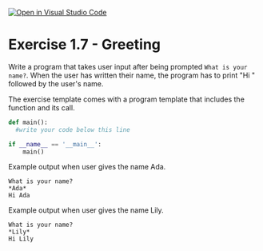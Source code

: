 [![Open in Visual Studio Code](https://classroom.github.com/assets/open-in-vscode-f059dc9a6f8d3a56e377f745f24479a46679e63a5d9fe6f495e02850cd0d8118.svg)](https://classroom.github.com/online_ide?assignment_repo_id=6455073&assignment_repo_type=AssignmentRepo)
# Exercise 1.7 - Greeting

Write a program that takes user input after being prompted `What is your name?`. When the user has written their name, the program has to print "Hi " followed by the user's name.

The exercise template comes with a program template that includes the function and its call.

```python
def main():
  #write your code below this line

if __name__ == '__main__':
    main()
```

Example output when user gives the name Ada.

```plaintext
What is your name?
*Ada*
Hi Ada
```

Example output when user gives the name Lily.

```plaintext
What is your name?
*Lily*
Hi Lily
```
